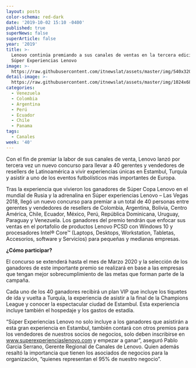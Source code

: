 ```yaml
---
layout: posts
color-schema: red-dark
date: '2019-10-02 15:10 -0400'
published: true
superNews: false
superArticle: false
year: '2019'
title: >-
  Lenovo continúa premiando a sus canales de ventas en la tercera edición de
  Súper Experiencias Lenovo
image: >-
  https://raw.githubusercontent.com/itnewslat/assets/master/img/540x320/Lenovo-Canales-p.jpg
detail-image: >-
  https://raw.githubusercontent.com/itnewslat/assets/master/img/1024x680/Lenovo-Canales-g.jpg
categories:
  - Venezuela
  - Colombia
  - Argentina
  - Perú
  - Ecuador
  - Chile
  - Panama
tags:
  - Canales
week: '40'
---
```

Con el fin de premiar la labor de sus canales de venta, Lenovo lanzó por tercera vez un nuevo concurso para llevar a 40 gerentes y vendedores de resellers de Latinoamérica a vivir experiencias únicas en Estambul, Turquía y asistir a uno de los eventos futbolísticos más importantes de Europa.

Tras la experiencia que vivieron los ganadores de Súper Copa Lenovo en el mundial de Rusia y la adrenalina en Súper experiencias Lenovo – Las Vegas 2018, llegó un nuevo concurso para premiar a un total de 40 personas entre gerentes y vendedores de resellers de Colombia,  Argentina, Bolivia, Centro América, Chile, Ecuador, México, Perú, República Dominicana, Uruguay, Paraguay y Venezuela. Los ganadores del premio tendrán que enfocar sus ventas en el portafolio de productos Lenovo PCSD con Windows 10 y procesadores Intel® Core™ (Laptops, Desktops, Workstation, Tabletas, Accesorios, software y Servicios) para pequeñas y medianas empresas. 

**¿Cómo participar?**

El concurso se extenderá hasta el mes de Marzo 2020 y la selección de los ganadores de este importante premio se realizará en base a las empresas que tengan mejor sobrecumplimiento de las metas que forman parte de la campaña. 

Cada uno de los 40 ganadores recibirá un plan VIP que incluye los tiquetes de ida y vuelta a Turquía, la experiencia de asistir a la final de la Champions League y conocer la espectacular ciudad de Estambul. Esta experiencia incluye también el hospedaje y los gastos de estadía. 

“Súper Experiencias Lenovo no solo incluye a los ganadores que asistirán a esta gran experiencia en Estambul, también contará con otros premios para los vendedores de nuestros socios de negocios, solo deben inscribirse en www.superexperienciaslenovo.com y empezar a ganar”, aseguró Pablo Garcia Serrano,  Gerente Regional de Canales de Lenovo. Quien además resaltó la importancia que tienen los asociados de negocios para la organización, “quienes representan el 95% de nuestro negocio”.